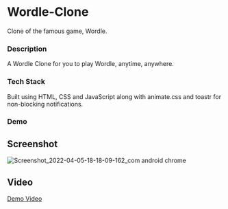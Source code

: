 # Wordle-Clone
Clone of the famous game, Wordle.  

### Description 
A Wordle Clone for you to play Wordle, anytime, anywhere. 

### Tech Stack 
Built using HTML, CSS and JavaScript along with animate.css and toastr for non-blocking notifications. 

### Demo 

## Screenshot
![Screenshot_2022-04-05-18-18-09-162_com android chrome](https://user-images.githubusercontent.com/80174214/161757070-7d221bb7-1a16-4024-a4df-cedcc8d341cb.jpg)

## Video
[Demo Video](https://user-images.githubusercontent.com/80174214/161750842-45cd16c8-021f-4b78-8e88-5f38bd808373.mp4) 
